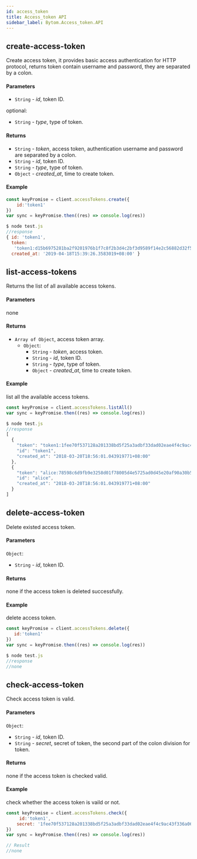 ```yaml
---
id: access_token
title: Access_token API
sidebar_label: Bytom.Access_token.API
---
```


## create-access-token

Create access token, it provides basic access authentication for HTTP protocol, returns token contain username and password, they are separated by a colon.

#### Parameters

- `String` - *id*, token ID.

optional:

- `String` - *type*, type of token.

#### Returns

- `String` - *token*, access token, authentication username and password are separated by a colon.
- `String` - *id*, token ID.
- `String` - *type*, type of token.
- `Object` - *created_at*, time to create token.

#### Example
```js
const keyPromise = client.accessTokens.create({
    id:'token1'
})
var sync = keyPromise.then((res) => console.log(res)) 
```
```js
$ node test.js
//response
{ id: 'token1',
  token:
   'token1:d15b6975281ba2f9201976b1f7c8f2b3d4c2bf3d9589f14e2c56882d32f5dd83',
  created_at: '2019-04-18T15:39:26.3583019+08:00' }
```

## list-access-tokens

Returns the list of all available access tokens.

#### Parameters

none

#### Returns

- `Array of Object`, access token array.
  - `Object`:
    - `String` - *token*, access token.
    - `String` - *id*, token ID.
    - `String` - *type*, type of token. 
    - `Object` - *created_at*, time to create token.

#### Example

list all the available access tokens.

```js
const keyPromise = client.accessTokens.listAll()
var sync = keyPromise.then((res) => console.log(res)) 
```
```js
$ node test.js
//response
[
  {
    "token": "token1:1fee70f537128a201338bd5f25a3adbf33dad02eae4f4c9ac43f336a069df8f3",
    "id": "token1",
    "created_at": "2018-03-20T18:56:01.043919771+08:00"
  },
  {
    "token": "alice:78598c6d9fb9e3258d01f78005d4e5725ad0d45e20af90a30b577b407d4a2edd",
    "id": "alice",
    "created_at": "2018-03-20T18:56:01.043919771+08:00"
  }
]
```

## delete-access-token

Delete existed access token.

#### Parameters

`Object`:

- `String` - *id*, token ID.

#### Returns

none if the access token is deleted successfully.

#### Example

delete access token.
```js
const keyPromise = client.accessTokens.delete({
   id:'token1'
})
var sync = keyPromise.then((res) => console.log(res)) 
```
```js
$ node test.js
//response
//none
```


## check-access-token

Check access token is valid.

#### Parameters

`Object`:

- `String` - *id*, token ID.
- `String` - *secret*, secret of token, the second part of the colon division for token.

#### Returns

none if the access token is checked valid.

#### Example

check whether the access token is vaild or not.
```js
const keyPromise = client.accessTokens.check({
     id:'token1',
    secret: '1fee70f537128a201338bd5f25a3adbf33dad02eae4f4c9ac43f336a069df8f3'
})
var sync = keyPromise.then((res) => console.log(res)) 
```
```js
// Result
//none
```